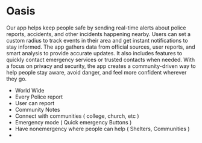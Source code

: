 # Oasis

Our app helps keep people safe by sending real-time alerts about police reports, accidents, and other incidents happening nearby. Users can set a custom radius to track events in their area and get instant notifications to stay informed. The app gathers data from official sources, user reports, and smart analysis to provide accurate updates. It also includes features to quickly contact emergency services or trusted contacts when needed. With a focus on privacy and security, the app creates a community-driven way to help people stay aware, avoid danger, and feel more confident wherever they go.

- World Wide
- Every Police report
- User can report
- Community Notes
- Connect with communities ( college, church, etc )
- Emergency mode ( Quick emergency Buttons )
- Have nonemergency where people can help ( Shelters, Communities )
- 
